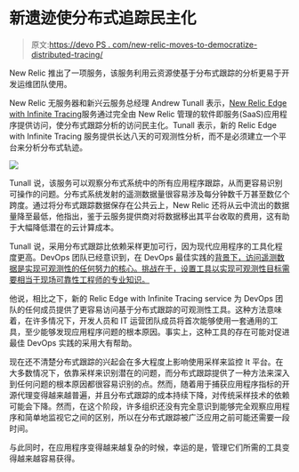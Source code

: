 # 新遗迹使分布式追踪民主化

> 原文:[https://devo PS . com/new-relic-moves-to-democratize-distributed-tracing/](https://devops.com/new-relic-moves-to-democratize-distributed-tracing/)

New Relic 推出了一项服务，该服务利用云资源使基于分布式跟踪的分析更易于开发运维团队使用。

New Relic 无服务器和新兴云服务总经理 Andrew Tunall 表示，[New Relic Edge with Infinite Tracing](https://www.businesswire.com/news/home/20200505005368/en/New-Relic-Introduces-New-Distributed-Tracing-Solution)服务通过完全由 New Relic 管理的软件即服务(SaaS)应用程序提供访问，使分布式跟踪分析的访问民主化。Tunall 表示，新的 Relic Edge with Infinite Tracing 服务提供长达八天的可观测性分析，而不是必须建立一个平台来分析分布式轨迹。

![](../Images/548cf68eecf2b17bf584267a51f6fde8.png)

Tunall 说，该服务可以观察分布式系统中的所有应用程序跟踪，从而更容易识别可操作的问题。分布式系统发射的遥测数据量很容易涉及每分钟数千万甚至数亿个跨度。通过将分布式跟踪数据保存在公共云上，New Relic 还将从云中流出的数据量降至最低，他指出，鉴于云服务提供商对将数据移出其平台收取的费用，这有助于大幅降低潜在的云计算成本。

Tunall 说，采用分布式跟踪比依赖采样更加可行，因为现代应用程序的工具化程度更高。DevOps 团队已经意识到，在 DevOps 最佳实践的[背景下，访问遥测数据是实现可观测性的任何努力的核心。挑战在于，设置工具以实现可观测性目标需要相当于现场可靠性工程师的专业知识。](https://devops.com/new-relic-doubles-down-on-devops/)

他说，相比之下，新的 Relic Edge with Infinite Tracing service 为 DevOps 团队的任何成员提供了更容易访问基于分布式跟踪的可观测性工具。这种方法意味着，在许多情况下，开发人员和 IT 运营团队成员将首次能够使用一套通用的工具，至少能够发现应用程序问题的根本原因。事实上，这种工具的存在可能对促进最佳 DevOps 实践的采用大有帮助。

现在还不清楚分布式跟踪的兴起会在多大程度上影响使用采样来监控 It 平台。在大多数情况下，依靠采样来识别潜在的问题，而分布式跟踪提供了一种方法来深入到任何问题的根本原因都很容易识别的点。然而，随着用于捕获应用程序指标的开源代理变得越来越普遍，并且分布式跟踪的成本持续下降，对传统采样技术的依赖可能会下降。然而，在这个阶段，许多组织还没有完全意识到能够完全观察应用程序和简单地监视它之间的区别，所以在分布式跟踪被广泛应用之前可能还需要一段时间。

与此同时，在应用程序变得越来越复杂的时候，幸运的是，管理它们所需的工具变得越来越容易获得。